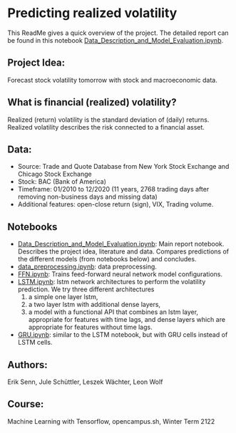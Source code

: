 # Predicting realized volatility
This ReadMe gives a quick overview of the project.
The detailed report can be found in this notebook [Data_Description_and_Model_Evaluation.ipynb](https://github.com/fogx/predicting-financial-volatility-project/blob/main/code/Data_Description_and_Model_Evaluation.ipynb).

## Project Idea: 
Forecast stock volatility tomorrow with stock and macroeconomic data.

## What is financial (realized) volatility?
Realized (return) volatility is the standard deviation of (daily) returns. Realized volatility describes the risk connected to a financial asset.

## Data:
*   Source: Trade and Quote Database from New York Stock Exchange and Chicago Stock Exchange
*   Stock: BAC (Bank of America)
* Timeframe: 01/2010 to 12/2020 (11 years, 2768 trading days after removing non-business days and missing data)
* 	Additional features: open-close return (sign), VIX, Trading volume.

## Notebooks
* [Data_Description_and_Model_Evaluation.ipynb](https://github.com/fogx/predicting-financial-volatility-project/blob/main/code/Data_Description_and_Model_Evaluation.ipynb): Main report notebook.
Describes the project idea, literature and data. Compares predictions of the different models (from notebooks below) and concludes.
* [data_preprocessing.ipynb](https://github.com/fogx/predicting-financial-volatility-project/blob/main/code/data_preprocessing.ipynb): data preprocessing.
* [FFN.ipynb](https://github.com/fogx/predicting-financial-volatility-project/blob/main/code/FFN.ipynb): Trains feed-forward neural network model configurations.
* [LSTM.ipynb](https://github.com/fogx/predicting-financial-volatility-project/blob/main/code/LSTM.ipynb): lstm network architectures to perform the volatility prediction. 
We try three different architectures 
  1. a simple one layer lstm,
  2. a two layer lstm with additional dense layers, 
  3. a model with a functional API that combines an lstm layer, appropriate for features with time lags, and dense layers which
 are appropriate for features without time lags.
* [GRU.ipynb](https://github.com/fogx/predicting-financial-volatility-project/blob/main/code/GRU.ipynb): similar to the LSTM notebook, but with GRU cells instead of LSTM cells.


## Authors:
Erik Senn, Jule Schüttler, Leszek Wächter, Leon Wolf

## Course:
Machine Learning with Tensorflow, opencampus.sh, Winter Term 2122

